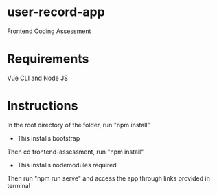 # user-record-app
Frontend Coding Assessment

# Requirements
Vue CLI and Node JS

# Instructions
In the root directory of the folder, run "npm install"
- This installs bootstrap

Then cd frontend-assessment, run "npm install"
- This installs nodemodules required

Then run "npm run serve" and access the app through links provided in terminal
